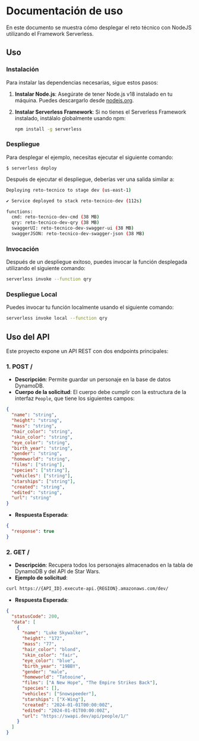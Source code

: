 # Documentación de uso

En este documento se muestra cómo desplegar el reto técnico con NodeJS utilizando el Framework Serverless.

## Uso

### Instalación

Para instalar las dependencias necesarias, sigue estos pasos:

1. **Instalar Node.js**: Asegúrate de tener Node.js v18 instalado en tu máquina. Puedes descargarlo desde [nodejs.org](https://nodejs.org/).

2. **Instalar Serverless Framework**: Si no tienes el Serverless Framework instalado, instálalo globalmente usando npm:

   ```bash
   npm install -g serverless

### Despliegue

Para desplegar el ejemplo, necesitas ejecutar el siguiente comando:

```
$ serverless deploy
```

Después de ejecutar el despliegue, deberías ver una salida similar a:

```bash
Deploying reto-tecnico to stage dev (us-east-1)

✔ Service deployed to stack reto-tecnico-dev (112s)

functions:
  cmd: reto-tecnico-dev-cmd (38 MB)
  qry: reto-tecnico-dev-qry (38 MB)
  swaggerUI: reto-tecnico-dev-swagger-ui (38 MB)
  swaggerJSON: reto-tecnico-dev-swagger-json (38 MB)
```

### Invocación

Después de un despliegue exitoso, puedes invocar la función desplegada utilizando el siguiente comando:

```bash
serverless invoke --function qry
```

### Despliegue Local

Puedes invocar tu función localmente usando el siguiente comando:

```bash
serverless invoke local --function qry
```

## Uso del API

Este proyecto expone un API REST con dos endpoints principales:

### **1. POST /**

- **Descripción**: Permite guardar un personaje en la base de datos DynamoDB.
- **Cuerpo de la solicitud**: El cuerpo debe cumplir con la estructura de la interfaz `People`, que tiene los siguientes campos:

```json
{
  "name": "string",
  "height": "string",
  "mass": "string",
  "hair_color": "string",
  "skin_color": "string",
  "eye_color": "string",
  "birth_year": "string",
  "gender": "string",
  "homeworld": "string",
  "films": ["string"],
  "species": ["string"],
  "vehicles": ["string"],
  "starships": ["string"],
  "created": "string",
  "edited": "string",
  "url": "string"
}
```
- **Respuesta Esperada**:
```json
{ 
  "response": true 
}
```

### **2. GET /**

- **Descripción**: Recupera todos los personajes almacenados en la tabla de DynamoDB y del API de Star Wars.
- **Ejemplo de solicitud**:

```bash
curl https://{API_ID}.execute-api.{REGION}.amazonaws.com/dev/
```

- **Respuesta Esperada**:
```json
{
  "statusCode": 200,
  "data": [
    {
      "name": "Luke Skywalker",
      "height": "172",
      "mass": "77",
      "hair_color": "blond",
      "skin_color": "fair",
      "eye_color": "blue",
      "birth_year": "19BBY",
      "gender": "male",
      "homeworld": "Tatooine",
      "films": ["A New Hope", "The Empire Strikes Back"],
      "species": [],
      "vehicles": ["Snowspeeder"],
      "starships": ["X-Wing"],
      "created": "2024-01-01T00:00:00Z",
      "edited": "2024-01-01T00:00:00Z",
      "url": "https://swapi.dev/api/people/1/"
    }
  ]
}
```